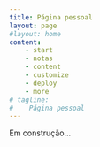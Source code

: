 ```yaml
---
title: Página pessoal
layout: page 
#layout: home 
content:
    - start
    - notas
    - content
    - customize
    - deploy
    - more 
# tagline:
#    Página pessoal
---
```


Em construção...
